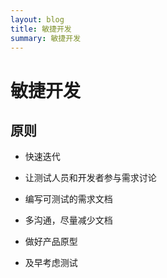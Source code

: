 ```yaml
---
layout: blog
title: 敏捷开发
summary: 敏捷开发
---
```


# 敏捷开发

## 原则

* 快速迭代

* 让测试人员和开发者参与需求讨论

* 编写可测试的需求文档

* 多沟通，尽量减少文档

* 做好产品原型

* 及早考虑测试
